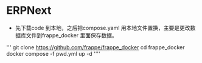 # ERPNext
* 先下载code 到本地，之后把compose.yaml 用本地文件置换，主要是更改数据库文件到frappe_docker 里面保存数据。


'''
git clone https://github.com/frappe/frappe_docker
cd frappe_docker
docker compose -f pwd.yml up -d
''''
